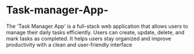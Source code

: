 # Task-manager-App-
The 'Task Manager App' is a full-stack web application that allows users to manage their daily tasks efficiently. Users can create, update, delete, and mark tasks as completed. It helps users stay organized and improve productivity with a clean and user-friendly interface

